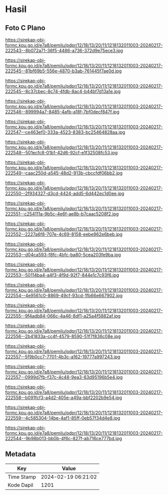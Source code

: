 # Hasil

## Foto C Plano

https://sirekap-obj-formc.kpu.go.id/e7a8/pemilu/pdpr/12/18/13/20/11/1218132011003-20240217-222543--8b072a71-36f5-4486-a736-372d9e75ece3.jpg

https://sirekap-obj-formc.kpu.go.id/e7a8/pemilu/pdpr/12/18/13/20/11/1218132011003-20240217-222545--81bf69b5-556e-4870-b3ab-761445f7ae0d.jpg

https://sirekap-obj-formc.kpu.go.id/e7a8/pemilu/pdpr/12/18/13/20/11/1218132011003-20240217-222545--8c37cbec-8c74-4fdb-8ac4-b44bf7d13a1e.jpg

https://sirekap-obj-formc.kpu.go.id/e7a8/pemilu/pdpr/12/18/13/20/11/1218132011003-20240217-222546--899994a7-8485-4afb-a18f-7bf0decf847f.jpg

https://sirekap-obj-formc.kpu.go.id/e7a8/pemilu/pdpr/12/18/13/20/11/1218132011003-20240217-222547--ce463ef0-333a-4523-8383-bc25464828aa.jpg

https://sirekap-obj-formc.kpu.go.id/e7a8/pemilu/pdpr/12/18/13/20/11/1218132011003-20240217-222548--501ecfc8-01b1-42d6-92cf-e1f32508fc53.jpg

https://sirekap-obj-formc.kpu.go.id/e7a8/pemilu/pdpr/12/18/13/20/11/1218132011003-20240217-222549--caac250d-a545-48d2-913b-cbccfdf06bb2.jpg

https://sirekap-obj-formc.kpu.go.id/e7a8/pemilu/pdpr/12/18/13/20/11/1218132011003-20240217-222550--2f934327-d3cd-4424-add5-6d442ec1d0ee.jpg

https://sirekap-obj-formc.kpu.go.id/e7a8/pemilu/pdpr/12/18/13/20/11/1218132011003-20240217-222551--c254111a-9b5c-4e6f-ae8b-b7caac5208f2.jpg

https://sirekap-obj-formc.kpu.go.id/e7a8/pemilu/pdpr/12/18/13/20/11/1218132011003-20240217-222552--2227a6f8-707e-4c69-8158-eebe962e6beb.jpg

https://sirekap-obj-formc.kpu.go.id/e7a8/pemilu/pdpr/12/18/13/20/11/1218132011003-20240217-222553--d04ca593-f8fc-4bfc-ba80-5cea203fe9ba.jpg

https://sirekap-obj-formc.kpu.go.id/e7a8/pemilu/pdpr/12/18/13/20/11/1218132011003-20240217-222553--50114ba4-a4f3-4f9d-92f7-844e1c7c93f6.jpg

https://sirekap-obj-formc.kpu.go.id/e7a8/pemilu/pdpr/12/18/13/20/11/1218132011003-20240217-222554--4e9561c0-8869-49cf-93cd-1fb66e667902.jpg

https://sirekap-obj-formc.kpu.go.id/e7a8/pemilu/pdpr/12/18/13/20/11/1218132011003-20240217-222555--9f4adb84-066c-4a46-8df1-a25a4f5882af.jpg

https://sirekap-obj-formc.kpu.go.id/e7a8/pemilu/pdpr/12/18/13/20/11/1218132011003-20240217-222556--2b41833a-cc4f-4579-8590-51f7f836c08e.jpg

https://sirekap-obj-formc.kpu.go.id/e7a8/pemilu/pdpr/12/18/13/20/11/1218132011003-20240217-222557--5f9b0cc7-7701-4b3c-a162-19777a997243.jpg

https://sirekap-obj-formc.kpu.go.id/e7a8/pemilu/pdpr/12/18/13/20/11/1218132011003-20240217-222557--0999d7fb-f37c-4c48-9ea3-63d95196b5e4.jpg

https://sirekap-obj-formc.kpu.go.id/e7a8/pemilu/pdpr/12/18/13/20/11/1218132011003-20240217-222558--b091fcf3-a4d2-405e-a49a-bbf2202b9e54.jpg

https://sirekap-obj-formc.kpu.go.id/e7a8/pemilu/pdpr/12/18/13/20/11/1218132011003-20240217-222559--4c585304-14be-4af1-85ff-0eb57f34d4e8.jpg

https://sirekap-obj-formc.kpu.go.id/e7a8/pemilu/pdpr/12/18/13/20/11/1218132011003-20240217-222544--9b98b013-bb0b-4f6c-827f-ab716ce777bd.jpg


## Metadata

| Key        | Value               |
| ---------- | ------------------- |
| Time Stamp | 2024-02-19 06:21:02 |
| Kode Dapil | 1201                |



